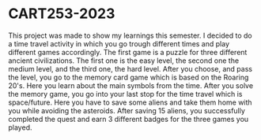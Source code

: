# CART253-2023
This project was made to show my learnings this semester. I decided to do a time travel activity in which you go trough different times and play different games accordingly. The first game is a puzzle for three different ancient civilizations. The first one is the easy level, the second one the medium level, and the third one, the hard level. After you choose, and pass the level, you go to the memory card game which is based on the Roaring 20's. Here you learn about the main symbols from the time. After you solve the memory game, you go into your last stop for the time travel which is space/future. Here you have to save some aliens and take them home with you while avoiding the asteroids. After saving 15 aliens, you successfully completed the quest and earn 3 different badges for the three games you played. 